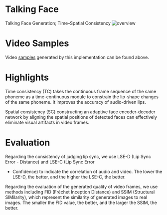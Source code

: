 # Talking Face
Talking Face Generation; Time–Spatial Consistency
![overview](https://user-images.githubusercontent.com/114487375/209749662-98aaffc1-09ed-4e0f-aa91-cdf87006c3f6.jpg)

# Video Samples
Video [samples](demo) generated by this implementation can be found above.

# Highlights
Time consistency (TC) takes the continuous frame sequence of the same phoneme as a time-continuous module to constrain the lip-shape changes of the same phoneme. It improves the accuracy of audio-driven lips.

Spatial consistency (SC) constructing an adaptive face encoder-decoder network by aligning the spatial positions of detected faces can effectively eliminate visual artifacts in video frames.

# Evaluation
Regarding the consistency of judging lip sync, we use LSE-D (Lip Sync Error - Distance) and LSE-C (Lip Sync Error
- Confidence) to indicate the correlation of audio and video. The lower the LSE-D, the better, and the higher the LSE-C, the better.

Regarding the evaluation of the generated quality of video frames, we use methods including FID (Fréchet Inception Distance) and SSIM (Structural SIMilarity), which represent the similarity of generated images to real images. The smaller the FID value, the better, and the larger the SSIM, the better.
